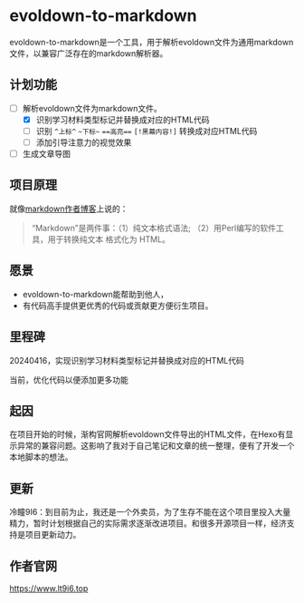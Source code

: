 # evoldown-to-markdown

evoldown-to-markdown是一个工具，用于解析evoldown文件为通用markdown文件，以兼容广泛存在的markdown解析器。

## 计划功能

- [ ] 解析evoldown文件为markdown文件。
  - [x] 识别学习材料类型标记并替换成对应的HTML代码
  - [ ] 识别 `^上标^` `~下标~` `==高亮==` `[!黑幕内容!]` 转换成对应HTML代码
  - [ ] 添加引导注意力的视觉效果
- [ ] 生成文章导图

## 项目原理

就像[markdown作者博客](https://daringfireball.net/projects/markdown/#:~:text=%E2%80%9CMarkdown%E2%80%9D%20is%20two%20things%3A%20(1)%20a%20plain%20text%20formatting%20syntax%3B%20and%20(2)%20a%20software%20tool%2C%20written%20in%20Perl%2C%20that%20converts%20the%20plain%20text%20formatting%20to%20HTML)上说的：
> “Markdown”是两件事：（1）纯文本格式语法; （2）用Perl编写的软件工具，用于转换纯文本 格式化为 HTML。

## 愿景

- evoldown-to-markdown能帮助到他人，
- 有代码高手提供更优秀的代码或贡献更方便衍生项目。 

## 里程碑

20240416，实现识别学习材料类型标记并替换成对应的HTML代码

当前，优化代码以便添加更多功能

## 起因

在项目开始的时候，渐构官网解析evoldown文件导出的HTML文件，在Hexo有显示异常的兼容问题。这影响了我对于自己笔记和文章的统一整理，便有了开发一个本地脚本的想法。

## 更新

冷瞳9I6：到目前为止，我还是一个外卖员，为了生存不能在这个项目里投入大量精力，暂时计划根据自己的实际需求逐渐改进项目。和很多开源项目一样，经济支持是项目更新动力。

## 作者官网

https://www.lt9i6.top